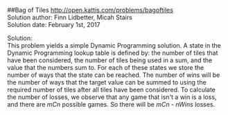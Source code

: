##Bag of Tiles
http://open.kattis.com/problems/bagoftiles  
Solution author: Finn Lidbetter, Micah Stairs  
Solution date: February 1st, 2017  

Solution:  
This problem yields a simple Dynamic Programming solution. A state in the Dynamic Programming lookup table is defined by: the number of tiles that have been considered, the number of tiles being used in a sum, and the value that the numbers sum to. For each of these states we store the number of ways that the state can be reached. The number of wins will be the number of ways that the target value can be summed to using the required number of tiles after all tiles have been considered. To calculate the number of losses, we observe that any game that isn't a win is a loss, and there are *mCn* possible games. So there will be *mCn - nWins* losses.
